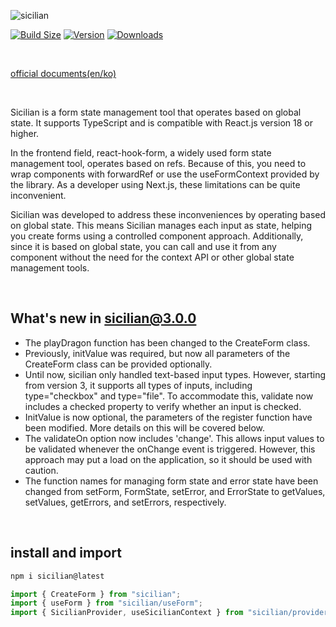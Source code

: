 ![sicilian](https://github.com/user-attachments/assets/8b31fafe-108f-4d2e-a1f4-0b1b53fc049a)

[![Build Size](https://img.shields.io/bundlephobia/minzip/sicilian?label=bundle%20size&style=flat&colorA=000000&colorB=000000)](https://bundlephobia.com/result?p=sicilian)
[![Version](https://img.shields.io/npm/v/sicilian?style=flat&colorA=000000&colorB=000000)](https://www.npmjs.com/package/sicilian)
[![Downloads](https://img.shields.io/npm/dt/sicilian.svg?style=flat&colorA=000000&colorB=000000)](https://www.npmjs.com/package/sicilian)


&nbsp;

[official documents(en/ko)]([https://lackluster.tistory.com/70](https://sicilian-nextra.vercel.app/en))

&nbsp;

Sicilian is a form state management tool that operates based on global state. It supports TypeScript and is compatible with React.js version 18 or higher.

In the frontend field, react-hook-form, a widely used form state management tool, operates based on refs. Because of this, you need to wrap components with forwardRef or use the useFormContext provided by the library. As a developer using Next.js, these limitations can be quite inconvenient.

Sicilian was developed to address these inconveniences by operating based on global state. This means Sicilian manages each input as state, helping you create forms using a controlled component approach. Additionally, since it is based on global state, you can call and use it from any component without the need for the context API or other global state management tools.

&nbsp;

## What's new in sicilian@3.0.0

* The playDragon function has been changed to the CreateForm class.
* Previously, initValue was required, but now all parameters of the CreateForm class can be provided optionally.
* Until now, sicilian only handled text-based input types. However, starting from version 3, it supports all types of inputs, including type="checkbox" and type="file". To accommodate this, validate now includes a checked property to verify whether an input is checked.
* InitValue is now optional, the parameters of the register function have been modified. More details on this will be covered below.
* The validateOn option now includes 'change'. This allows input values to be validated whenever the onChange event is triggered. However, this approach may put a load on the application, so it should be used with caution.
* The function names for managing form state and error state have been changed from setForm, FormState, setError, and ErrorState to getValues, setValues, getErrors, and setErrors, respectively.


&nbsp;

## install and import

```ts
npm i sicilian@latest
```
```ts
import { CreateForm } from "sicilian";
import { useForm } from "sicilian/useForm";
import { SicilianProvider, useSicilianContext } from "sicilian/provider";
```

